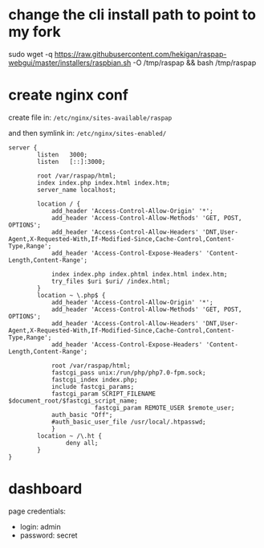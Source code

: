 # change the cli install path to point to my fork

sudo wget -q https://raw.githubusercontent.com/hekigan/raspap-webgui/master/installers/raspbian.sh -O /tmp/raspap && bash /tmp/raspap


# create nginx conf

create file in:
`/etc/nginx/sites-available/raspap`

and then symlink in:
`/etc/nginx/sites-enabled/`

```
server {
        listen   3000;
        listen   [::]:3000;

        root /var/raspap/html;
        index index.php index.html index.htm;
        server_name localhost;

        location / {
            add_header 'Access-Control-Allow-Origin' '*';
            add_header 'Access-Control-Allow-Methods' 'GET, POST, OPTIONS';
            add_header 'Access-Control-Allow-Headers' 'DNT,User-Agent,X-Requested-With,If-Modified-Since,Cache-Control,Content-Type,Range';
            add_header 'Access-Control-Expose-Headers' 'Content-Length,Content-Range';

            index index.php index.phtml index.html index.htm;
            try_files $uri $uri/ /index.html;
        }
        location ~ \.php$ {
            add_header 'Access-Control-Allow-Origin' '*';
            add_header 'Access-Control-Allow-Methods' 'GET, POST, OPTIONS';
            add_header 'Access-Control-Allow-Headers' 'DNT,User-Agent,X-Requested-With,If-Modified-Since,Cache-Control,Content-Type,Range';
            add_header 'Access-Control-Expose-Headers' 'Content-Length,Content-Range';
            
            root /var/raspap/html;
            fastcgi_pass unix:/run/php/php7.0-fpm.sock;
            fastcgi_index index.php;
            include fastcgi_params;
            fastcgi_param SCRIPT_FILENAME $document_root/$fastcgi_script_name;
                        fastcgi_param REMOTE_USER $remote_user;
            auth_basic "Off";
            #auth_basic_user_file /usr/local/.htpasswd;
            }
        location ~ /\.ht {
                deny all;
        }
}

```

# dashboard

page credentials:

- login: admin
- password: secret